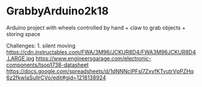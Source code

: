 # GrabbyArduino2k18
Arduino project with wheels controlled by hand + claw to grab objects + storing space

Challenges: 1. silent moving
https://cdn.instructables.com/FWA/3M96/JCKUR8D4/FWA3M96JCKUR8D4.LARGE.jpg
https://www.engineersgarage.com/electronic-components/tsop1738-datasheet
https://docs.google.com/spreadsheets/d/1dNNNclPFsl7ZxyfKTvutrVpPZHq6z2fkwIaSuIlrCVo/edit#gid=1218138924

